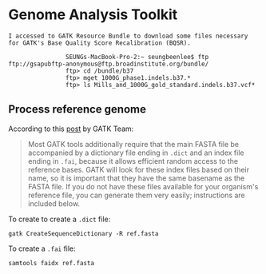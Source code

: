# Genome Analysis Toolkit <a name="Genome-Analysis-Toolkit"></a>

```
I accessed to GATK Resource Bundle to download some files necessary for GATK's Base Quality Score Recalibration (BQSR).

				SEUNGs-MacBook-Pro-2:~ seungbeenlee$ ftp ftp://gsapubftp-anonymous@ftp.broadinstitute.org/bundle/
				ftp> cd /bundle/b37
				ftp> mget 1000G_phase1.indels.b37.*
				ftp> ls Mills_and_1000G_gold_standard.indels.b37.vcf*
```

## Process reference genome <a name="Process-reference-genome"></a>

According to this [post](https://gatk.broadinstitute.org/hc/en-us/articles/360035531652-FASTA-Reference-genome-format) by GATK Team:

> Most GATK tools additionally require that the main FASTA file be accompanied by a dictionary file ending in `.dict` and an index file ending in `.fai`, because it allows efficient random access to the reference bases. GATK will look for these index files based on their name, so it is important that they have the same basename as the FASTA file. If you do not have these files available for your organism's reference file, you can generate them very easily; instructions are included below.

To create to create a `.dict` file:

```
gatk CreateSequenceDictionary -R ref.fasta
```

To create a `.fai` file:

```
samtools faidx ref.fasta
```
